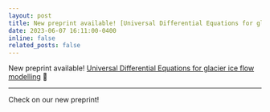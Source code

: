 ```yaml
---
layout: post
title: New preprint available! [Universal Differential Equations for glacier ice flow modelling](https://gmd.copernicus.org/preprints/gmd-2023-120/) :bell: 
date: 2023-06-07 16:11:00-0400
inline: false
related_posts: false
---
```


New preprint available! [Universal Differential Equations for glacier ice flow modelling](https://gmd.copernicus.org/preprints/gmd-2023-120/) :bell: 

***

Check on our new preprint!